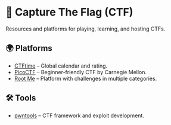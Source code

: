 # 🎯 Capture The Flag (CTF)

Resources and platforms for playing, learning, and hosting CTFs.

## 🌍 Platforms
- [CTFtime](https://ctftime.org/) – Global calendar and rating.
- [PicoCTF](https://picoctf.org/) – Beginner-friendly CTF by Carnegie Mellon.
- [Root Me](https://www.root-me.org/) – Platform with challenges in multiple categories.

## 🛠️ Tools
- [pwntools](https://github.com/Gallopsled/pwntools) – CTF framework and exploit development.
